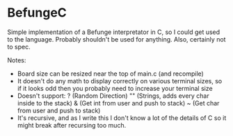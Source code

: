 # BefungeC
Simple implementation of a Befunge interpretator in C, so I could get used to the language.
Probably shouldn't be used for anything. Also, certainly not to spec.

Notes:
 - Board size can be resized near the top of main.c (and recompile)
 - It doesn't do any math to display correctly on various terminal sizes, so if it looks odd then you probably need to increase your terminal size
 - Doesn't support:
	? (Random Direction)
	"" (Strings, adds every char inside to the stack)
	& (Get int from user and push to stack)
	~ (Get char from user and push to stack)
 - It's recursive, and as I write this I don't know a lot of the details of C so it might break after recursing too much.
